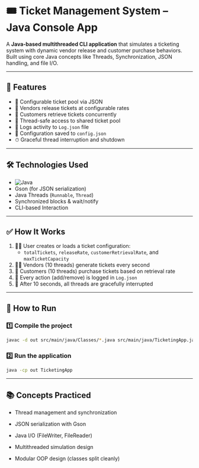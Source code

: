 # 🎟️ Ticket Management System – Java Console App

A **Java-based multithreaded CLI application** that simulates a ticketing system with dynamic vendor release and customer purchase behaviors. Built using core Java concepts like Threads, Synchronization, JSON handling, and file I/O.

---

## 📌 Features

- 🧾 Configurable ticket pool via JSON
- 🚀 Vendors release tickets at configurable rates
- 🧍 Customers retrieve tickets concurrently
- 🔐 Thread-safe access to shared ticket pool
- 📁 Logs activity to `Log.json` file
- 💾 Configuration saved to `config.json`
- ⏱ Graceful thread interruption and shutdown

---

## 🛠 Technologies Used

- ![Java](https://img.shields.io/badge/Java-ED8B00?style=flat&logo=java&logoColor=white)
- Gson (for JSON serialization)
- Java Threads (`Runnable`, `Thread`)
- Synchronized blocks & wait/notify
- CLI-based Interaction

---
## ✅ How It Works

1. 👨‍💻 User creates or loads a ticket configuration:
   - `totalTickets`, `releaseRate`, `customerRetrievalRate`, and `maxTicketCapacity`
2. 🧑‍💼 Vendors (10 threads) generate tickets every second
3. 🧍 Customers (10 threads) purchase tickets based on retrieval rate
4. 💾 Every action (add/remove) is logged in `Log.json`
5. 🛑 After 10 seconds, all threads are gracefully interrupted

---

## 🚀 How to Run

### 1️⃣ Compile the project
```bash
javac -d out src/main/java/Classes/*.java src/main/java/TicketingApp.java
```

### 2️⃣ Run the application
```bash
java -cp out TicketingApp
```

---
## 📚 Concepts Practiced

- Thread management and synchronization

- JSON serialization with Gson

- Java I/O (FileWriter, FileReader)

- Multithreaded simulation design

- Modular OOP design (classes split cleanly)


